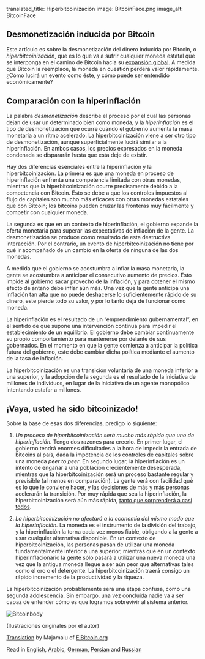 translated_title: Hiperbitcoinización
image: BitcoinFace.png
image_alt: BitcoinFace

## Desmonetización inducida por Bitcoin

Este artículo es sobre la desmonetización del dinero inducida por Bitcoin, o *hiperbitcoinización*, que es lo que va a sufrir cualquier moneda estatal que se interponga en el camino de Bitcoin hacia su [expansión global](/mempool/why-bitcoin-will-continue-to-grow). A medida que Bitcoin la reemplace, la moneda en cuestión perderá valor rápidamente. ¿Cómo lucirá un evento como éste, y cómo puede ser entendido económicamente?

## Comparación con la hiperinflación

La palabra *desmonetización* describe el proceso por el cual las personas dejan de usar un determinado bien como moneda, y la *hiperinflación* es el tipo de desmonetización que ocurre cuando el gobierno aumenta la masa monetaria a un ritmo acelerado. La hiperbitcoinización viene a ser otro tipo de desmonetización, aunque superficialmente lucirá similar a la hiperinflación. En ambos casos, los precios expresados en la moneda condenada se dispararán hasta que esta deje de existir.

Hay dos diferencias esenciales entre la hiperinflación y la hiperbitcoinización. La primera es que una moneda en proceso de hiperinflación enfrenta una competencia limitada con otras monedas, mientras que la hiperbitcoinización ocurre precisamente debido a la competencia con Bitcoin. Esto se debe a que los controles impuestos al flujo de capitales son mucho más eficaces con otras monedas estatales que con Bitcoin; los bitcoins pueden cruzar las fronteras muy fácilmente y competir con cualquier moneda.

La segunda es que en un contexto de hiperinflación, el gobierno expande la oferta monetaria para superar las expectativas de inflación de la gente. La desmonetización se produce como resultado de esta destructiva interacción. Por el contrario, un evento de hiperbitcoinización no tiene por qué ir acompañado de un cambio en la oferta de ninguna de las dos monedas.

A medida que el gobierno se acostumbra a inflar la masa monetaria, la gente se acostumbra a anticipar el consecutivo aumento de precios. Esto impide al gobierno sacar provecho de la inflación, y para obtener el mismo efecto de antaño debe inflar aún más. Una vez que la gente anticipa una inflación tan alta ​que no puede deshacerse lo suficientemente rápido de su dinero, este pierde todo su valor, y por lo tanto deja de funcionar como moneda.                 

La hiperinflación es el resultado de un “emprendimiento gubernamental”, en el sentido de que supone una intervención contínua para impedir el establecimiento de un equilibrio. El gobierno debe cambiar contínuamente su propio comportamiento para mantenerse por delante de sus gobernados. En el momento en que la gente comienza a anticipar la política futura del gobierno, este debe cambiar dicha política mediante el aumento de la tasa de inflación.

La hiperbitcoinización es una transición voluntaria de una moneda inferior a una superior, y la adopción de la segunda es el resultado de la iniciativa de millones de individuos, en lugar de la iniciativa de un agente monopólico intentando estafar a millones.

## ¡Vaya, usted ha sido bitcoinizado!

Sobre la base de esas dos diferencias, predigo lo siguiente:

1. *Un proceso de hiperbitcoinización será mucho más rápido que uno de hiperinflación.* Tengo dos razones para creerlo. En primer lugar, el gobierno tendrá enormes dificultades a la hora de impedir la entrada de bitcoins al país, dada la impotencia de los controles de capitales sobre una moneda *peer to peer*. En segundo lugar, la hiperinflación es un intento de engañar a una población crecientemente desesperada, mientras que la hiperbitcoinización será un proceso bastante regular y previsible (al menos en comparación). La gente verá con facilidad qué es lo que le conviene hacer, y las decisiones de más y más personas acelerarán la transición. Por muy rápida que sea la hiperinflación, la hiperbitcoinización será aún más rápida, [tanto que sorprenderá a casi todos](/mempool/why-bitcoin-will-continue-to-grow).

2. *La hiperbitcoinización no afectará a la economía del mismo modo que la hiperinflación.* La moneda es el instrumento de la división del trabajo, y la hiperinflación la torna cada vez menos fiable, obligando a la gente a usar cualquier alternativa disponible. En un contexto de hiperbitcoinización, las personas pasan de utilizar una moneda fundamentalmente inferior a una superior, mientras que en un contexto hiperinflacionario la gente sólo pasará a utilizar una nueva moneda una vez que la antigua moneda llegue a ser aún peor que alternativas tales como el oro o el detergente. La hiperbitcoinización traerá consigo un rápido incremento de la productividad y la riqueza.

La hiperbitcoinización probablemente será una etapa confusa, como una segunda adolescencia. Sin embargo, una vez concluida nadie va a ser capaz de entender cómo es que logramos sobrevivir al sistema anterior.

<div class="my-4 text-center">
  <img class="img-fluid rounded d-block mx-auto" alt="Bitcoinbody" src="/static/img/mempool/hyperbitcoinization/Bitcoinbody.png"/>
</div>

<p class="text-muted text-center">
	(Ilustraciones originales por el autor)
</p>

[Translation](http://elbitcoin.org/hiperbitcoinizacion/) by Majamalu of [ElBitcoin.org](http://elbitcoin.org)

Read in [English](/mempool/hyperbitcoinization/), [Arabic](/mempool/hyperbitcoinization/ar/), [German](/mempool/hyperbitcoinization/de/), [Persian](/mempool/hyperbitcoinization/fa/) and [Russian](/mempool/hyperbitcoinization/ru/)

